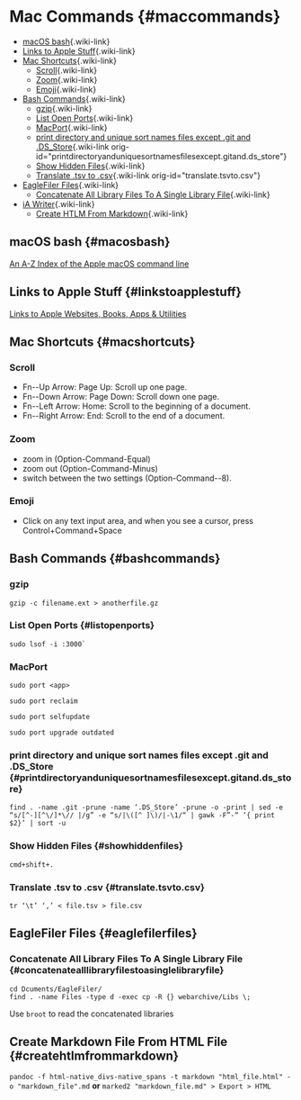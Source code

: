 # Mac Commands {#maccommands}

-   [macOS bash](#macosbash){.wiki-link}
-   [Links to Apple Stuff](#linkstoapplestuff){.wiki-link}
-   [Mac Shortcuts](#macshortcuts){.wiki-link}
    -   [Scroll](#scroll){.wiki-link}
    -   [Zoom](#zoom){.wiki-link}
    -   [Emoji](#emoji){.wiki-link}
-   [Bash Commands](#bashcommands){.wiki-link}
    -   [gzip](#gzip){.wiki-link}
    -   [List Open Ports](#listopenports){.wiki-link}
    -   [MacPort](#macport){.wiki-link}
    -   [print directory and unique sort names files except .git and
        .DS_Store](#printdirectoryanduniquesortnamesfilesexcept.gitand.ds_store){.wiki-link
        orig-id="printdirectoryanduniquesortnamesfilesexcept.gitand.ds_store"}
    -   [Show Hidden Files](#showhiddenfiles){.wiki-link}
    -   [Translate .tsv to .csv](#translate.tsvto.csv){.wiki-link
        orig-id="translate.tsvto.csv"}
-   [EagleFiler Files](#eaglefilerfiles){.wiki-link}
    -   [Concatenate All Library Files To A Single Library
        File](#concatenatealllibraryfilestoasinglelibraryfile){.wiki-link}
-   [iA Writer](#iawriter){.wiki-link}
    -   [Create HTLM From Markdown](#createhtlmfrommarkdown){.wiki-link}

## macOS bash {#macosbash}

[An A-Z Index of the Apple macOS command line](https://ss64.com/osx/)

## Links to Apple Stuff {#linkstoapplestuff}

[Links to Apple Websites, Books, Apps &
Utilities](https://ss64.com/links/macos.html)

## Mac Shortcuts {#macshortcuts}

### Scroll

-   Fn--Up Arrow: Page Up: Scroll up one page.
-   Fn--Down Arrow: Page Down: Scroll down one page.
-   Fn--Left Arrow: Home: Scroll to the beginning of a document.
-   Fn--Right Arrow: End: Scroll to the end of a document.

### Zoom

-   zoom in (Option-Command-Equal)
-   zoom out (Option-Command-Minus)
-   switch between the two settings (Option-Command--8).

### Emoji

-   Click on any text input area, and when you see a cursor, press
    Control+Command+Space

## Bash Commands {#bashcommands}

### gzip

``` shell
gzip -c filename.ext > anotherfile.gz
```

### List Open Ports {#listopenports}

``` shell
sudo lsof -i :3000`
```

### MacPort

``` shell
sudo port <app>
```

``` shell
sudo port reclaim
```

``` shell
sudo port selfupdate
```

``` shell
sudo port upgrade outdated
```

### print directory and unique sort names files except .git and .DS_Store {#printdirectoryanduniquesortnamesfilesexcept.gitand.ds_store}

``` shell
find . -name .git -prune -name ‘.DS_Store’ -prune -o -print | sed -e “s/[^-][^\/]*\// |/g” -e “s/|\([^ ]\)/|-\1/“ | gawk -F”-“ ‘{ print $2}’ | sort -u
```

### Show Hidden Files {#showhiddenfiles}

``` shell
cmd+shift+.
```

### Translate .tsv to .csv {#translate.tsvto.csv}

``` shell
tr ‘\t’ ‘,’ < file.tsv > file.csv
```

## EagleFiler Files {#eaglefilerfiles}

### Concatenate All Library Files To A Single Library File {#concatenatealllibraryfilestoasinglelibraryfile}

``` shell
cd Dcuments/EagleFiler/
find . -name Files -type d -exec cp -R {} webarchive/Libs \;
```

Use `broot` to read the concatenated libraries


## Create Markdown File From HTML File {#createhtlmfrommarkdown}

`pandoc -f html-native_divs-native_spans -t markdown "html_file.html" -o "markdown_file".md` **or** `marked2 "markdown_file.md" > Export > HTML`


